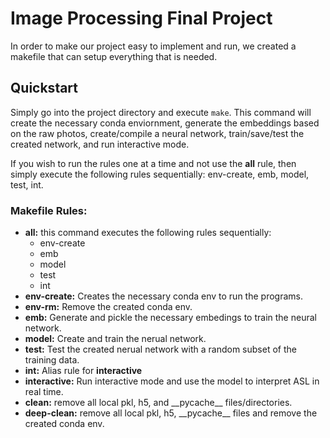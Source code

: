 # Image Processing Final Project
In order to make our project easy to implement and run, we created a makefile that can setup everything that is needed.  

## Quickstart
Simply go into the project directory and execute ```make```.  This command will create the necessary conda enviornment, generate the embeddings based on the raw photos, create/compile a neural network, train/save/test the created network, and run interactive mode.

If you wish to run the rules one at a time and not use the **all** rule, then simply execute the following rules sequentially: env-create, emb, model, test, int. 

### Makefile Rules: 
- **all:** this command executes the following rules sequentially:
    - env-create 
    - emb 
    - model 
    - test 
    - int 
- **env-create:** Creates the necessary conda env to run the programs.
- **env-rm:** Remove the created conda env.
- **emb:** Generate and pickle the necessary embedings to train the neural network.
- **model:** Create and train the nerual network.  
- **test:** Test the created nerual network with a random subset of the training data.  
- **int:** Alias rule for **interactive**
- **interactive:** Run interactive mode and use the model to interpret ASL in real time.  
- **clean:** remove all local pkl, h5, and \_\_pycache\_\_ files/directories.  
- **deep-clean:** remove all local pkl, h5,  \_\_pycache\_\_ files and remove the created conda env.


